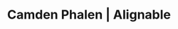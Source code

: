 ---
layout: project
title: Camden Phalen | Alignable
section: portfolio

project_name: Alignable
project_categories: Experience, Code
year: 2016
blurb: Full stack web development in Ruby on Rails for the Boston-based “social network for small businesses”.

links:
  - display: Alignable website
    href: https://www.alignable.com
    color1: "#544560"
    color2: "#13D1B2"
--- 